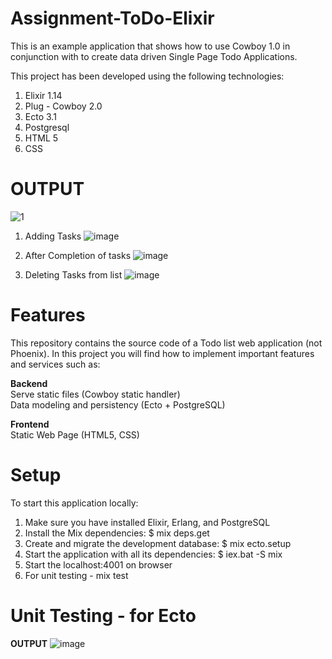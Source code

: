 # Assignment-ToDo-Elixir

This is an example application that shows how to use Cowboy 1.0 in conjunction with  to create data driven Single Page Todo Applications.

This project has been developed using the following technologies:
1. Elixir 1.14
2. Plug - Cowboy 2.0
3. Ecto  3.1
4. Postgresql
5. HTML 5
6. CSS


# OUTPUT
![1](https://user-images.githubusercontent.com/47104889/207656929-f44a1735-4cde-485f-a667-3696eb01e987.jpg)

1. Adding Tasks
![image](https://user-images.githubusercontent.com/47104889/207657382-b059394b-872e-4c3f-b137-1fc695cf5269.png)

2. After Completion of tasks
![image](https://user-images.githubusercontent.com/47104889/207657809-ea458d30-477d-4cad-979e-b2a679ae30a2.png)

3. Deleting Tasks from list
![image](https://user-images.githubusercontent.com/47104889/207658078-9ee96431-94eb-419e-8b31-633053181677.png)



# Features
This repository contains the source code of a Todo list web application  (not Phoenix). In this project you will find how to implement important features and services such as:

**Backend** <br/>
Serve static files (Cowboy static handler) <br/>
Data modeling and persistency (Ecto + PostgreSQL)

**Frontend** <br/>
Static Web Page (HTML5, CSS)

# Setup

To start this application locally:

1. Make sure you have installed Elixir, Erlang, and PostgreSQL
2. Install the Mix dependencies: $ mix deps.get
3. Create and migrate the development database: $ mix ecto.setup
4. Start the application with all its dependencies: $ iex.bat -S mix
5. Start the localhost:4001 on browser
6. For unit testing - mix test

# Unit Testing - for Ecto

**OUTPUT**
![image](https://user-images.githubusercontent.com/47104889/207021416-f1a535b2-3d06-4d71-8892-ebb66404129a.png)

